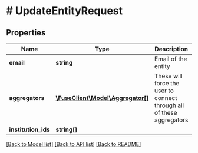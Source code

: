 # # UpdateEntityRequest

## Properties

Name | Type | Description | Notes
------------ | ------------- | ------------- | -------------
**email** | **string** | Email of the entity | [optional]
**aggregators** | [**\FuseClient\Model\Aggregator[]**](Aggregator.md) | These will force the user to connect through all of these aggregators | [optional]
**institution_ids** | **string[]** |  | [optional]

[[Back to Model list]](../../README.md#models) [[Back to API list]](../../README.md#endpoints) [[Back to README]](../../README.md)
